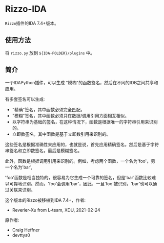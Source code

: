 # Rizzo-IDA

`Rizzo`插件的IDA 7.4+版本。

## 使用方法

将 `rizzo.py` 放到 `${IDA-FOLDER}/plugins` 中。

## 简介

一个IDAPython插件，可以生成 "模糊"的函数签名，然后在不同的IDB之间共享和应用。

有多套签名可以生成:

* "精确"签名，其中函数必须完全匹配。
* "模糊"签名，其中函数必须只在数据/调用引用方面相互相似。
* 以字符串为基础的签名，在这种情况下，函数是根据唯一的字符串引用来识别的。
* 立即数签名，其中函数是基于立即数引用来识别的。

这些签名是根据准确性来应用的，也就是说，首先应用精确签名，然后是基于字符串签名和立即数签名，最后是模糊签名。

此外，函数是根据调用引用来识别的。例如，考虑两个函数，一个名为'foo'，另一个名为'bar',

'foo'函数是相当独特的，很容易为它生成一个可靠的签名，但是'bar'函数比较难以可靠地识别。然而，'foo'会调用'bar'，因此，一旦'foo'被识别，'bar'也可以通过关联来识别。

这个版本的Rizzo被移植到IDA 7.4+，作者:
* Reverier-Xu from L-team, XDU, 2021-02-24

原作者: 
* Craig Heffner
* devttys0
